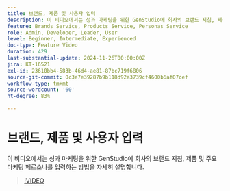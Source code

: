 ```yaml
---
title: 브랜드, 제품 및 사용자 입력
description: 이 비디오에서는 성과 마케팅을 위한 GenStudio에 회사의 브랜드 지침, 제품 및 주요 마케팅 페르소나를 입력하는 방법을 자세히 설명합니다.
feature: Brands Service, Products Service, Personas Service
role: Admin, Developer, Leader, User
level: Beginner, Intermediate, Experienced
doc-type: Feature Video
duration: 429
last-substantial-update: 2024-11-26T00:00:00Z
jira: KT-16521
exl-id: 23610bb4-583b-46d4-ae81-87bc719f6806
source-git-commit: 0c3e7e39287b9b118d92a3739cf4600b6af07cef
workflow-type: tm+mt
source-wordcount: '60'
ht-degree: 83%

---
```


# 브랜드, 제품 및 사용자 입력

이 비디오에서는 성과 마케팅을 위한 GenStudio에 회사의 브랜드 지침, 제품 및 주요 마케팅 페르소나를 입력하는 방법을 자세히 설명합니다.

>[!VIDEO](https://video.tv.adobe.com/v/3439371/?learn=on&enablevpops)

